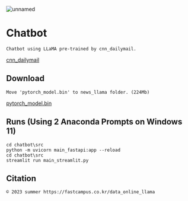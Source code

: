 ![unnamed](https://github.com/ShinHyun-soo/chatbot/assets/69250097/89ec43f6-6f66-41bf-9444-9193ace11a4d)
# Chatbot 

    Chatbot using LLaMA pre-trained by cnn_dailymail.

[cnn_dailymail](https://huggingface.co/datasets/ccdv/cnn_dailymail)

## Download

    Move 'pytorch_model.bin' to news_llama folder. (224Mb)

[pytorch_model.bin](http://naver.me/GnvrjQZp)

## Runs (Using 2 Anaconda Prompts on Windows 11)

    cd chatbot\src
    python -m uvicorn main_fastapi:app --reload
    cd chatbot\src
    streamlit run main_streamlit.py

## Citation

    © 2023 summer https://fastcampus.co.kr/data_online_llama



